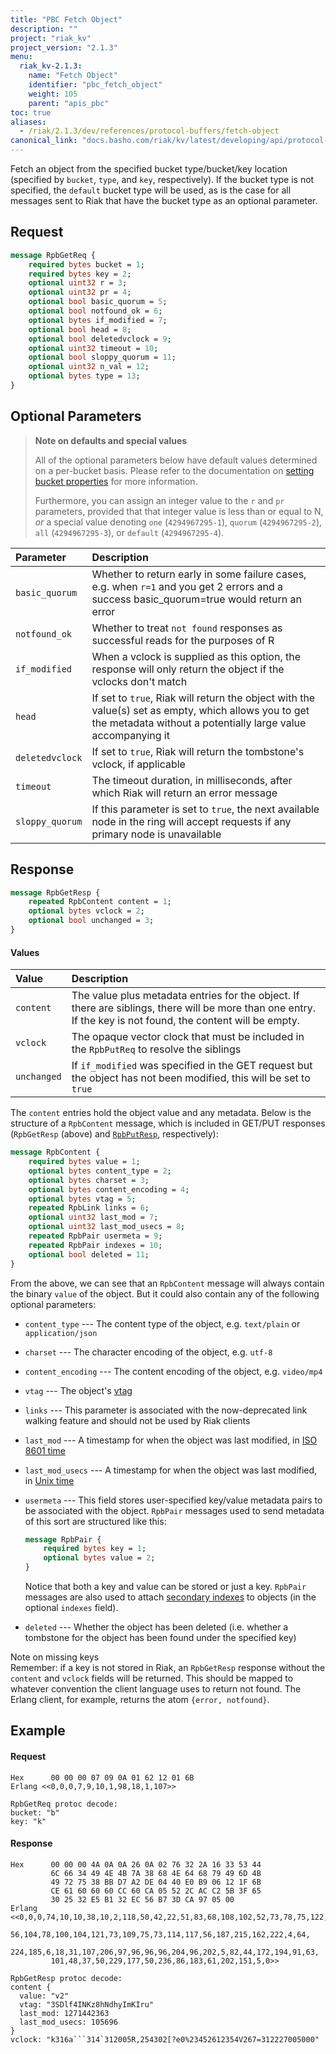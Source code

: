 ```yaml
---
title: "PBC Fetch Object"
description: ""
project: "riak_kv"
project_version: "2.1.3"
menu:
  riak_kv-2.1.3:
    name: "Fetch Object"
    identifier: "pbc_fetch_object"
    weight: 105
    parent: "apis_pbc"
toc: true
aliases:
  - /riak/2.1.3/dev/references/protocol-buffers/fetch-object
canonical_link: "docs.basho.com/riak/kv/latest/developing/api/protocol-buffers/fetch-object.md"
---
```


Fetch an object from the specified bucket type/bucket/key location
(specified by `bucket`, `type`, and `key`, respectively). If the bucket
type is not specified, the `default` bucket type will be used, as is the
case for all messages sent to Riak that have the bucket type as an
optional parameter.

## Request

```protobuf
message RpbGetReq {
    required bytes bucket = 1;
    required bytes key = 2;
    optional uint32 r = 3;
    optional uint32 pr = 4;
    optional bool basic_quorum = 5;
    optional bool notfound_ok = 6;
    optional bytes if_modified = 7;
    optional bool head = 8;
    optional bool deletedvclock = 9;
    optional uint32 timeout = 10;
    optional bool sloppy_quorum = 11;
    optional uint32 n_val = 12;
    optional bytes type = 13;
}
```


## Optional Parameters

> **Note on defaults and special values**
>
> All of the optional parameters below have default values determined on a
per-bucket basis. Please refer to the documentation on [setting bucket properties](/riak/kv/2.1.3/developing/api/protocol-buffers/set-bucket-props) for more information.
>
> Furthermore, you can assign an integer value to the `r` and
`pr` parameters, provided that that integer value is less than or
equal to N, <em>or</em> a special value denoting `one`
(`4294967295-1`), `quorum` (`4294967295-2`),
`all` (`4294967295-3`), or `default`
(`4294967295-4`).

Parameter | Description |
:---------|:------------|
`basic_quorum` | Whether to return early in some failure cases, e.g. when `r=1` and you get 2 errors and a success basic_quorum=true would return an error
`notfound_ok` | Whether to treat `not found` responses as successful reads for the purposes of R
`if_modified` | When a vclock is supplied as this option, the response will only return the object if the vclocks don't match
`head` | If set to `true`, Riak will return the object with the value(s) set as empty, which allows you to get the metadata without a potentially large value accompanying it
`deletedvclock` | If set to `true`, Riak will return the tombstone's vclock, if applicable
`timeout` | The timeout duration, in milliseconds, after which Riak will return an error message
`sloppy_quorum` | If this parameter is set to `true`, the next available node in the ring will accept requests if any primary node is unavailable

## Response

```protobuf
message RpbGetResp {
    repeated RpbContent content = 1;
    optional bytes vclock = 2;
    optional bool unchanged = 3;
}
```

#### Values

Value | Description
:-----|:-----------
`content` | The value plus metadata entries for the object. If there are siblings, there will be more than one entry. If the key is not found, the content will be empty.
`vclock` | The opaque vector clock that must be included in the `RpbPutReq` to resolve the siblings
`unchanged` | If `if_modified` was specified in the GET request but the object has not been modified, this will be set to `true`

The <code>content</code> entries hold the object value and any metadata.
Below is the structure of a <code>RpbContent</code> message, which is
included in GET/PUT responses (`RpbGetResp` (above) and
[`RpbPutResp`](/riak/kv/2.1.3/developing/api/protocol-buffers/store-object), respectively):

```protobuf
message RpbContent {
    required bytes value = 1;
    optional bytes content_type = 2;
    optional bytes charset = 3;
    optional bytes content_encoding = 4;
    optional bytes vtag = 5;
    repeated RpbLink links = 6;
    optional uint32 last_mod = 7;
    optional uint32 last_mod_usecs = 8;
    repeated RpbPair usermeta = 9;
    repeated RpbPair indexes = 10;
    optional bool deleted = 11;
}
```

From the above, we can see that an `RpbContent` message will always
contain the binary `value` of the object. But it could also contain any
of the following optional parameters:

* `content_type` --- The content type of the object, e.g. `text/plain`
  or `application/json`
* `charset` --- The character encoding of the object, e.g. `utf-8`
* `content_encoding` --- The content encoding of the object, e.g.
  `video/mp4`
* `vtag` --- The object's [vtag](/riak/kv/2.1.3/learn/glossary/#Vector-Clock)
* `links` --- This parameter is associated with the now-deprecated link
  walking feature and should not be used by Riak clients
* `last_mod` --- A timestamp for when the object was last modified, in
  [ISO 8601 time](http://en.wikipedia.org/wiki/ISO_8601)
* `last_mod_usecs` --- A timestamp for when the object was last modified,
  in [Unix time](http://en.wikipedia.org/wiki/Unix_time)
* `usermeta` --- This field stores user-specified key/value metadata
  pairs to be associated with the object. `RpbPair` messages used to
  send metadata of this sort are structured like this:

    ```protobuf
    message RpbPair {
        required bytes key = 1;
        optional bytes value = 2;
    }
    ```
    Notice that both a key and value can be stored or just a key.
    `RpbPair` messages are also used to attach [secondary indexes](/riak/kv/2.1.3/developing/usage/secondary-indexes) to objects (in the optional
    `indexes` field).
* `deleted` --- Whether the object has been deleted (i.e. whether a
  tombstone for the object has been found under the specified key)

<div class="note">
<div class="title">Note on missing keys</div>
Remember: if a key is not stored in Riak, an <code>RpbGetResp</code>
response without the <code>content</code> and <code>vclock</code> fields
will be returned. This should be mapped to whatever convention the
client language uses to return not found. The Erlang client, for
example, returns the atom <code>{error, notfound}</code>.
</div>

## Example

#### Request

```
Hex      00 00 00 07 09 0A 01 62 12 01 6B
Erlang <<0,0,0,7,9,10,1,98,18,1,107>>

RpbGetReq protoc decode:
bucket: "b"
key: "k"
```

#### Response

```
Hex      00 00 00 4A 0A 0A 26 0A 02 76 32 2A 16 33 53 44
         6C 66 34 49 4E 4B 7A 38 68 4E 64 68 79 49 6D 4B
         49 72 75 38 BB D7 A2 DE 04 40 E0 B9 06 12 1F 6B
         CE 61 60 60 60 CC 60 CA 05 52 2C AC C2 5B 3F 65
         30 25 32 E5 B1 32 EC 56 B7 3D CA 97 05 00
Erlang <<0,0,0,74,10,10,38,10,2,118,50,42,22,51,83,68,108,102,52,73,78,75,122,
         56,104,78,100,104,121,73,109,75,73,114,117,56,187,215,162,222,4,64,
         224,185,6,18,31,107,206,97,96,96,96,204,96,202,5,82,44,172,194,91,63,
         101,48,37,50,229,177,50,236,86,183,61,202,151,5,0>>

RpbGetResp protoc decode:
content {
  value: "v2"
  vtag: "3SDlf4INKz8hNdhyImKIru"
  last_mod: 1271442363
  last_mod_usecs: 105696
}
vclock: "k316a```314`312005R,254302[?e0%23452612354V267=312227005000"
```
